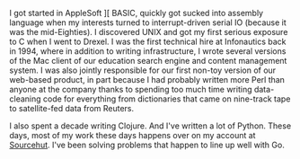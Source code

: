I got started in AppleSoft &rbrack;&lbrack; BASIC, quickly got sucked into assembly language when my interests turned to interrupt-driven serial IO (because it was the mid-Eighties). I discovered UNIX and got my first serious exposure to C when I went to Drexel. I was the first technical hire at Infonautics back in 1994, where in addition to writing infrastructure, I wrote several versions of the Mac client of our education search engine and content management system. I was also jointly responsible for our first non-toy version of our web-based product, in part because I had probably written more Perl than anyone at the company thanks to spending too much time writing data-cleaning code for everything from dictionaries that came on nine-track tape to satellite-fed data from Reuters.

I also spent a decade writing Clojure. And I've written a lot of Python. These days, most of my work these days happens over on my account at [Sourcehut](https://git.sr.ht/~edwin/). I've been solving problems that happen to line up well with Go.
<!--
**edw/edw** is a ✨ _special_ ✨ repository because its `README.md` (this file) appears on your GitHub profile.

Here are some ideas to get you started:

- 🔭 I’m currently working on ...
- 🌱 I’m currently learning ...
- 👯 I’m looking to collaborate on ...
- 🤔 I’m looking for help with ...
- 💬 Ask me about ...
- 📫 How to reach me: ...
- 😄 Pronouns: ...
- ⚡ Fun fact: ...
-->
